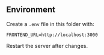 ## Environment

Create a `.env` file in this folder with:

```
FRONTEND_URL=http://localhost:3000
```

Restart the server after changes.

